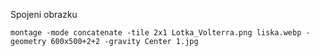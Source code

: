 
Spojeni obrazku

`montage -mode concatenate -tile 2x1 Lotka_Volterra.png liska.webp -geometry 600x500+2+2 -gravity Center 1.jpg`
